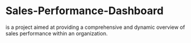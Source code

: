 # Sales-Performance-Dashboard
 is a project aimed at providing a comprehensive and dynamic overview of sales performance within an organization.
